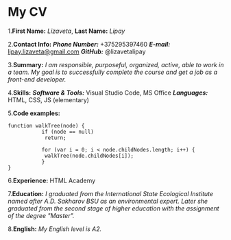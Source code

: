 # My CV
1.__First Name:__ *Lizaveta*, __Last Name:__ *Lipay*

2.__Contact Info:__
  ***Phone Number:*** +375295397460
  ***E-mail:*** lipay.lizaveta@gmail.com 
  ***GitHub:*** @lizavetalipay
  
3.__Summary:__
  *I am responsible, purposeful, organized, active, able to work in a team. My goal is to successfully complete the course and get a job as a front-end developer.*
  
4.__Skills:__
  ***Software & Tools:*** Visual Studio Code, MS Office
  ***Languages:*** HTML, CSS, JS (elementary)
  
5.__Code examples:__

    function walkTree(node) {
               if (node == null) 
                return;
            
               for (var i = 0; i < node.childNodes.length; i++) {
                walkTree(node.childNodes[i]);
               }
    }
6.__Experience:__
  HTML Academy
  
7.__Education:__
  *I graduated from the International State Ecological Institute named after A.D. Sakharov BSU as an environmental expert. Later she graduated from the second stage of higher education with the assignment of the degree "Master".*
  
8.__English:__
  *My English level is A2.*
